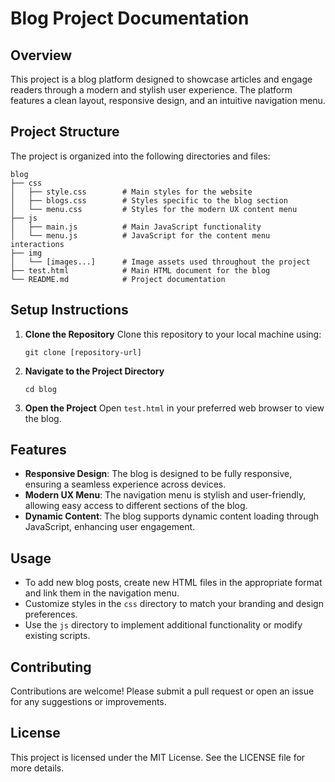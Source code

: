 # Blog Project Documentation

## Overview
This project is a blog platform designed to showcase articles and engage readers through a modern and stylish user experience. The platform features a clean layout, responsive design, and an intuitive navigation menu.

## Project Structure
The project is organized into the following directories and files:

```
blog
├── css
│   ├── style.css        # Main styles for the website
│   ├── blogs.css        # Styles specific to the blog section
│   └── menu.css         # Styles for the modern UX content menu
├── js
│   ├── main.js          # Main JavaScript functionality
│   └── menu.js          # JavaScript for the content menu interactions
├── img
│   └── [images...]      # Image assets used throughout the project
├── test.html            # Main HTML document for the blog
└── README.md            # Project documentation
```

## Setup Instructions
1. **Clone the Repository**
   Clone this repository to your local machine using:
   ```
   git clone [repository-url]
   ```

2. **Navigate to the Project Directory**
   ```
   cd blog
   ```

3. **Open the Project**
   Open `test.html` in your preferred web browser to view the blog.

## Features
- **Responsive Design**: The blog is designed to be fully responsive, ensuring a seamless experience across devices.
- **Modern UX Menu**: The navigation menu is stylish and user-friendly, allowing easy access to different sections of the blog.
- **Dynamic Content**: The blog supports dynamic content loading through JavaScript, enhancing user engagement.

## Usage
- To add new blog posts, create new HTML files in the appropriate format and link them in the navigation menu.
- Customize styles in the `css` directory to match your branding and design preferences.
- Use the `js` directory to implement additional functionality or modify existing scripts.

## Contributing
Contributions are welcome! Please submit a pull request or open an issue for any suggestions or improvements.

## License
This project is licensed under the MIT License. See the LICENSE file for more details.